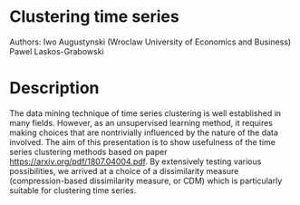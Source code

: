 # Clustering time series

Authors: Iwo Augustynski (Wroclaw University of Economics and Business) Pawel Laskos-Grabowski

# Description 

The data mining technique of time series clustering is well established in many fields.  However, as an unsupervised learning method, it requires making choices that are nontrivially influenced by the nature of the data involved. The aim of this presentation is to show usefulness of the time series clustering methods based on paper https://arxiv.org/pdf/1807.04004.pdf. By extensively testing various possibilities, we arrived at a choice of a dissimilarity measure (compression-based dissimilarity measure, or CDM) which is particularly suitable for clustering time series.